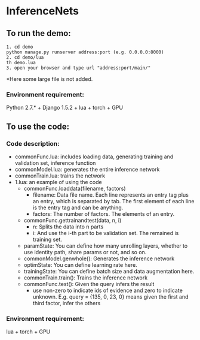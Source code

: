 # InferenceNets

## To run the demo:

	1. cd demo
	python manage.py runserver address:port (e.g. 0.0.0.0:8000)
	2. cd demo/lua
	th demo.lua
	3. open your browser and type url "address:port/main/"

*Here some large file is not added.

### Environment requirement:

Python 2.7.* + Django 1.5.2 + lua + torch + GPU

## To use the code:

### Code description:

- commonFunc.lua: includes loading data, generating training and validation set, inference function
- commonModel.lua: generates the entire inference network
- commonTrain.lua: trains the network
- 1.lua: an example of using the code
	- commonFunc.loaddata(filename, factors)
		- filename: Data file name. Each line represents an entry tag plus an entry, which is separated by tab. The first element of each line is the entry tag and can be anything.
		- factors: The number of factors. The elements of an entry.
	- commonFunc.gettrainandtest(data, n, i)
		- n: Splits the data into n parts
		- i: And use the i-th part to be validation set. The remained is training set.
	- paramState: You can define how many unrolling layers, whether to use identity path, share params or not, and so on.
	- commonModel.genwhole(): Generates the inference network
	- optimState: You can define learning rate here.
	- trainingState: You can define batch size and data augmentation here.
	- commonTrain.train(): Trains the inference network
	- commonFunc.test(): Given the query infers the result
		- use non-zero to indicate ids of evidence and zero to indicate unknown. E.g. query = {135, 0, 23, 0} means given the first and third factor, infer the others

### Environment requirement:

lua + torch + GPU